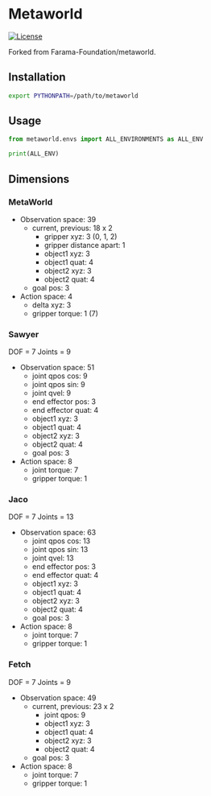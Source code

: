 # Metaworld

[![License](https://img.shields.io/badge/license-MIT-blue.svg)](https://github.com/Farama-Foundation/metaworld/blob/master/LICENSE)

Forked from Farama-Foundation/metaworld.

## Installation

```bash
export PYTHONPATH=/path/to/metaworld
```

## Usage

```python
from metaworld.envs import ALL_ENVIRONMENTS as ALL_ENV

print(ALL_ENV)
```

## Dimensions

### MetaWorld

- Observation space: 39
  - current, previous: 18 x 2
    - gripper xyz: 3 (0, 1, 2)
    - gripper distance apart: 1
    - object1 xyz: 3
    - object1 quat: 4
    - object2 xyz: 3
    - object2 quat: 4
  - goal pos: 3
- Action space: 4
  - delta xyz: 3
  - gripper torque: 1 (7)

### Sawyer

DOF = 7
Joints = 9

- Observation space: 51
  - joint qpos cos: 9
  - joint qpos sin: 9
  - joint qvel: 9
  - end effector pos: 3
  - end effector quat: 4
  - object1 xyz: 3
  - object1 quat: 4
  - object2 xyz: 3
  - object2 quat: 4
  - goal pos: 3
- Action space: 8
  - joint torque: 7
  - gripper torque: 1

### Jaco

DOF = 7
Joints = 13

- Observation space: 63
  - joint qpos cos: 13
  - joint qpos sin: 13
  - joint qvel: 13
  - end effector pos: 3
  - end effector quat: 4
  - object1 xyz: 3
  - object1 quat: 4
  - object2 xyz: 3
  - object2 quat: 4
  - goal pos: 3
- Action space: 8
  - joint torque: 7
  - gripper torque: 1

### Fetch

DOF = 7
Joints = 9

- Observation space: 49
  - current, previous: 23 x 2
    - joint qpos: 9
    - object1 xyz: 3
    - object1 quat: 4
    - object2 xyz: 3
    - object2 quat: 4
  - goal pos: 3
- Action space: 8
  - joint torque: 7
  - gripper torque: 1
